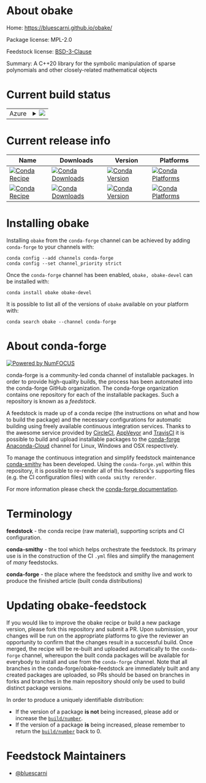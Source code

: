 About obake
===========

Home: https://bluescarni.github.io/obake/

Package license: MPL-2.0

Feedstock license: [BSD-3-Clause](https://github.com/conda-forge/obake-feedstock/blob/master/LICENSE.txt)

Summary: A C++20 library for the symbolic manipulation of sparse polynomials and other closely-related mathematical objects

Current build status
====================


<table>
    
  <tr>
    <td>Azure</td>
    <td>
      <details>
        <summary>
          <a href="https://dev.azure.com/conda-forge/feedstock-builds/_build/latest?definitionId=8214&branchName=master">
            <img src="https://dev.azure.com/conda-forge/feedstock-builds/_apis/build/status/obake-feedstock?branchName=master">
          </a>
        </summary>
        <table>
          <thead><tr><th>Variant</th><th>Status</th></tr></thead>
          <tbody><tr>
              <td>linux_64</td>
              <td>
                <a href="https://dev.azure.com/conda-forge/feedstock-builds/_build/latest?definitionId=8214&branchName=master">
                  <img src="https://dev.azure.com/conda-forge/feedstock-builds/_apis/build/status/obake-feedstock?branchName=master&jobName=linux&configuration=linux_64_" alt="variant">
                </a>
              </td>
            </tr><tr>
              <td>osx_64</td>
              <td>
                <a href="https://dev.azure.com/conda-forge/feedstock-builds/_build/latest?definitionId=8214&branchName=master">
                  <img src="https://dev.azure.com/conda-forge/feedstock-builds/_apis/build/status/obake-feedstock?branchName=master&jobName=osx&configuration=osx_64_" alt="variant">
                </a>
              </td>
            </tr><tr>
              <td>win_64</td>
              <td>
                <a href="https://dev.azure.com/conda-forge/feedstock-builds/_build/latest?definitionId=8214&branchName=master">
                  <img src="https://dev.azure.com/conda-forge/feedstock-builds/_apis/build/status/obake-feedstock?branchName=master&jobName=win&configuration=win_64_" alt="variant">
                </a>
              </td>
            </tr>
          </tbody>
        </table>
      </details>
    </td>
  </tr>
</table>

Current release info
====================

| Name | Downloads | Version | Platforms |
| --- | --- | --- | --- |
| [![Conda Recipe](https://img.shields.io/badge/recipe-obake-green.svg)](https://anaconda.org/conda-forge/obake) | [![Conda Downloads](https://img.shields.io/conda/dn/conda-forge/obake.svg)](https://anaconda.org/conda-forge/obake) | [![Conda Version](https://img.shields.io/conda/vn/conda-forge/obake.svg)](https://anaconda.org/conda-forge/obake) | [![Conda Platforms](https://img.shields.io/conda/pn/conda-forge/obake.svg)](https://anaconda.org/conda-forge/obake) |
| [![Conda Recipe](https://img.shields.io/badge/recipe-obake--devel-green.svg)](https://anaconda.org/conda-forge/obake-devel) | [![Conda Downloads](https://img.shields.io/conda/dn/conda-forge/obake-devel.svg)](https://anaconda.org/conda-forge/obake-devel) | [![Conda Version](https://img.shields.io/conda/vn/conda-forge/obake-devel.svg)](https://anaconda.org/conda-forge/obake-devel) | [![Conda Platforms](https://img.shields.io/conda/pn/conda-forge/obake-devel.svg)](https://anaconda.org/conda-forge/obake-devel) |

Installing obake
================

Installing `obake` from the `conda-forge` channel can be achieved by adding `conda-forge` to your channels with:

```
conda config --add channels conda-forge
conda config --set channel_priority strict
```

Once the `conda-forge` channel has been enabled, `obake, obake-devel` can be installed with:

```
conda install obake obake-devel
```

It is possible to list all of the versions of `obake` available on your platform with:

```
conda search obake --channel conda-forge
```


About conda-forge
=================

[![Powered by NumFOCUS](https://img.shields.io/badge/powered%20by-NumFOCUS-orange.svg?style=flat&colorA=E1523D&colorB=007D8A)](http://numfocus.org)

conda-forge is a community-led conda channel of installable packages.
In order to provide high-quality builds, the process has been automated into the
conda-forge GitHub organization. The conda-forge organization contains one repository
for each of the installable packages. Such a repository is known as a *feedstock*.

A feedstock is made up of a conda recipe (the instructions on what and how to build
the package) and the necessary configurations for automatic building using freely
available continuous integration services. Thanks to the awesome service provided by
[CircleCI](https://circleci.com/), [AppVeyor](https://www.appveyor.com/)
and [TravisCI](https://travis-ci.com/) it is possible to build and upload installable
packages to the [conda-forge](https://anaconda.org/conda-forge)
[Anaconda-Cloud](https://anaconda.org/) channel for Linux, Windows and OSX respectively.

To manage the continuous integration and simplify feedstock maintenance
[conda-smithy](https://github.com/conda-forge/conda-smithy) has been developed.
Using the ``conda-forge.yml`` within this repository, it is possible to re-render all of
this feedstock's supporting files (e.g. the CI configuration files) with ``conda smithy rerender``.

For more information please check the [conda-forge documentation](https://conda-forge.org/docs/).

Terminology
===========

**feedstock** - the conda recipe (raw material), supporting scripts and CI configuration.

**conda-smithy** - the tool which helps orchestrate the feedstock.
                   Its primary use is in the construction of the CI ``.yml`` files
                   and simplify the management of *many* feedstocks.

**conda-forge** - the place where the feedstock and smithy live and work to
                  produce the finished article (built conda distributions)


Updating obake-feedstock
========================

If you would like to improve the obake recipe or build a new
package version, please fork this repository and submit a PR. Upon submission,
your changes will be run on the appropriate platforms to give the reviewer an
opportunity to confirm that the changes result in a successful build. Once
merged, the recipe will be re-built and uploaded automatically to the
`conda-forge` channel, whereupon the built conda packages will be available for
everybody to install and use from the `conda-forge` channel.
Note that all branches in the conda-forge/obake-feedstock are
immediately built and any created packages are uploaded, so PRs should be based
on branches in forks and branches in the main repository should only be used to
build distinct package versions.

In order to produce a uniquely identifiable distribution:
 * If the version of a package **is not** being increased, please add or increase
   the [``build/number``](https://docs.conda.io/projects/conda-build/en/latest/resources/define-metadata.html#build-number-and-string).
 * If the version of a package **is** being increased, please remember to return
   the [``build/number``](https://docs.conda.io/projects/conda-build/en/latest/resources/define-metadata.html#build-number-and-string)
   back to 0.

Feedstock Maintainers
=====================

* [@bluescarni](https://github.com/bluescarni/)

